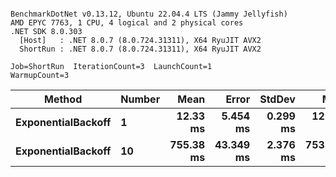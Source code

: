 ```

BenchmarkDotNet v0.13.12, Ubuntu 22.04.4 LTS (Jammy Jellyfish)
AMD EPYC 7763, 1 CPU, 4 logical and 2 physical cores
.NET SDK 8.0.303
  [Host]   : .NET 8.0.7 (8.0.724.31311), X64 RyuJIT AVX2
  ShortRun : .NET 8.0.7 (8.0.724.31311), X64 RyuJIT AVX2

Job=ShortRun  IterationCount=3  LaunchCount=1  
WarmupCount=3  

```
| Method             | Number | Mean      | Error     | StdDev   | Min       | Max       | Allocated |
|------------------- |------- |----------:|----------:|---------:|----------:|----------:|----------:|
| **ExponentialBackoff** | **1**      |  **12.33 ms** |  **5.454 ms** | **0.299 ms** |  **12.03 ms** |  **12.63 ms** |     **520 B** |
| **ExponentialBackoff** | **10**     | **755.38 ms** | **43.349 ms** | **2.376 ms** | **753.94 ms** | **758.12 ms** |    **4120 B** |
